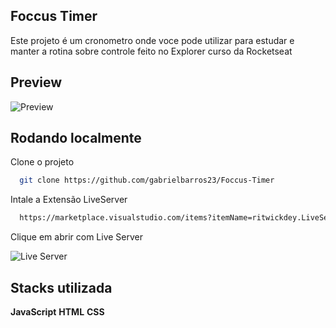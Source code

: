 
## Foccus Timer
Este projeto é um cronometro onde voce pode utilizar para estudar e manter a rotina sobre controle feito no Explorer curso da Rocketseat

## Preview

![Preview](https://user-images.githubusercontent.com/91755263/235514046-9c05ae75-a0f3-4d95-8909-52f8e6d59591.png)
## Rodando localmente

Clone o projeto

```bash
  git clone https://github.com/gabrielbarros23/Foccus-Timer
```

Intale a Extensão LiveServer

```bash
  https://marketplace.visualstudio.com/items?itemName=ritwickdey.LiveServer
```

Clique em abrir com Live Server

  ![Live Server](https://user-images.githubusercontent.com/91755263/235515155-9a92298d-c357-4780-9052-ee834f9cd589.png)




## Stacks utilizada

**JavaScript**
**HTML** 
**CSS**
